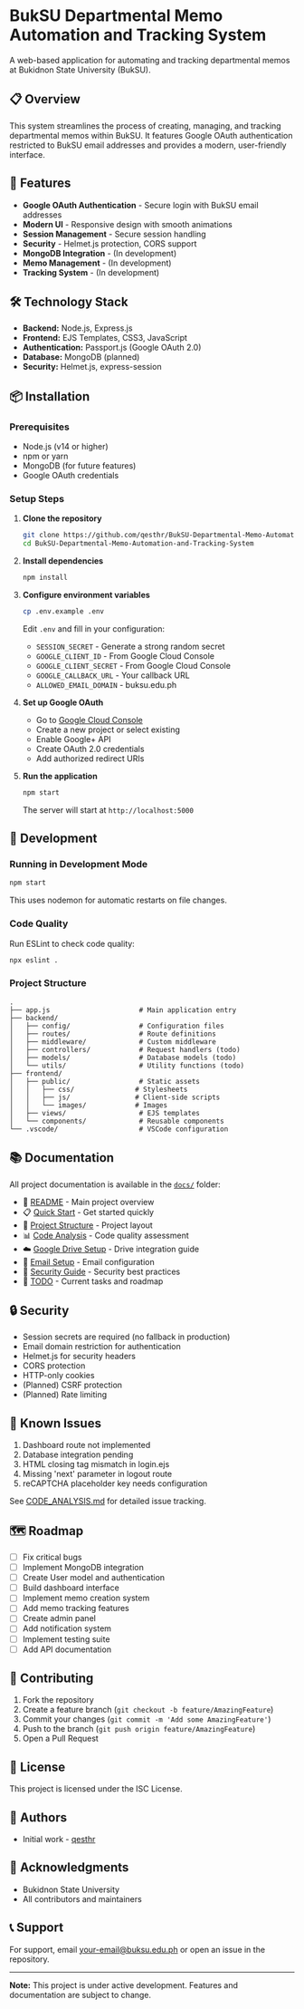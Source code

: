 # BukSU Departmental Memo Automation and Tracking System

A web-based application for automating and tracking departmental memos at Bukidnon State University (BukSU).

## 📋 Overview

This system streamlines the process of creating, managing, and tracking departmental memos within BukSU. It features Google OAuth authentication restricted to BukSU email addresses and provides a modern, user-friendly interface.

## 🚀 Features

- **Google OAuth Authentication** - Secure login with BukSU email addresses
- **Modern UI** - Responsive design with smooth animations
- **Session Management** - Secure session handling
- **Security** - Helmet.js protection, CORS support
- **MongoDB Integration** - (In development)
- **Memo Management** - (In development)
- **Tracking System** - (In development)

## 🛠️ Technology Stack

- **Backend:** Node.js, Express.js
- **Frontend:** EJS Templates, CSS3, JavaScript
- **Authentication:** Passport.js (Google OAuth 2.0)
- **Database:** MongoDB (planned)
- **Security:** Helmet.js, express-session

## 📦 Installation

### Prerequisites

- Node.js (v14 or higher)
- npm or yarn
- MongoDB (for future features)
- Google OAuth credentials

### Setup Steps

1. **Clone the repository**

   ```bash
   git clone https://github.com/qesthr/BukSU-Departmental-Memo-Automation-and-Tracking-System.git
   cd BukSU-Departmental-Memo-Automation-and-Tracking-System
   ```

2. **Install dependencies**

   ```bash
   npm install
   ```

3. **Configure environment variables**

   ```bash
   cp .env.example .env
   ```

   Edit `.env` and fill in your configuration:

   - `SESSION_SECRET` - Generate a strong random secret
   - `GOOGLE_CLIENT_ID` - From Google Cloud Console
   - `GOOGLE_CLIENT_SECRET` - From Google Cloud Console
   - `GOOGLE_CALLBACK_URL` - Your callback URL
   - `ALLOWED_EMAIL_DOMAIN` - buksu.edu.ph

4. **Set up Google OAuth**

   - Go to [Google Cloud Console](https://console.cloud.google.com/)
   - Create a new project or select existing
   - Enable Google+ API
   - Create OAuth 2.0 credentials
   - Add authorized redirect URIs

5. **Run the application**

   ```bash
   npm start
   ```

   The server will start at `http://localhost:5000`

## 🔧 Development

### Running in Development Mode

```bash
npm start
```

This uses nodemon for automatic restarts on file changes.

### Code Quality

Run ESLint to check code quality:

```bash
npx eslint .
```

### Project Structure

```
.
├── app.js                      # Main application entry
├── backend/
│   ├── config/                 # Configuration files
│   ├── routes/                 # Route definitions
│   ├── middleware/             # Custom middleware
│   ├── controllers/            # Request handlers (todo)
│   ├── models/                 # Database models (todo)
│   └── utils/                  # Utility functions (todo)
├── frontend/
│   ├── public/                 # Static assets
│   │   ├── css/               # Stylesheets
│   │   ├── js/                # Client-side scripts
│   │   └── images/            # Images
│   ├── views/                  # EJS templates
│   └── components/             # Reusable components
└── .vscode/                    # VSCode configuration
```

## 📚 Documentation

All project documentation is available in the [`docs/`](./docs) folder:

- 📄 [README](./README.md) - Main project overview
- 📋 [Quick Start](./docs/QUICK_START.md) - Get started quickly
- 📁 [Project Structure](./docs/PROJECT_STRUCTURE.md) - Project layout
- 📊 [Code Analysis](./docs/CODE_ANALYSIS.md) - Code quality assessment
- ☁️ [Google Drive Setup](./docs/GOOGLE_DRIVE_SETUP.md) - Drive integration guide
- 📧 [Email Setup](./docs/EMAIL_SETUP_GUIDE.md) - Email configuration
- 🔐 [Security Guide](./docs/SECURITY_ALERT.md) - Security best practices
- 📝 [TODO](./docs/TODO.md) - Current tasks and roadmap

## 🔒 Security

- Session secrets are required (no fallback in production)
- Email domain restriction for authentication
- Helmet.js for security headers
- CORS protection
- HTTP-only cookies
- (Planned) CSRF protection
- (Planned) Rate limiting

## 🐛 Known Issues

1. Dashboard route not implemented
2. Database integration pending
3. HTML closing tag mismatch in login.ejs
4. Missing 'next' parameter in logout route
5. reCAPTCHA placeholder key needs configuration

See [CODE_ANALYSIS.md](./CODE_ANALYSIS.md) for detailed issue tracking.

## 🗺️ Roadmap

- [ ] Fix critical bugs
- [ ] Implement MongoDB integration
- [ ] Create User model and authentication
- [ ] Build dashboard interface
- [ ] Implement memo creation system
- [ ] Add memo tracking features
- [ ] Create admin panel
- [ ] Add notification system
- [ ] Implement testing suite
- [ ] Add API documentation

## 🤝 Contributing

1. Fork the repository
2. Create a feature branch (`git checkout -b feature/AmazingFeature`)
3. Commit your changes (`git commit -m 'Add some AmazingFeature'`)
4. Push to the branch (`git push origin feature/AmazingFeature`)
5. Open a Pull Request

## 📄 License

This project is licensed under the ISC License.

## 👥 Authors

- Initial work - [qesthr](https://github.com/qesthr)

## 🙏 Acknowledgments

- Bukidnon State University
- All contributors and maintainers

## 📞 Support

For support, email your-email@buksu.edu.ph or open an issue in the repository.

---

**Note:** This project is under active development. Features and documentation are subject to change.
